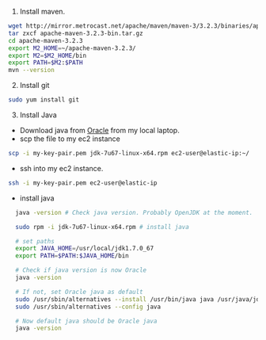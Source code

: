 1. Install maven.
  ```sh
  wget http://mirror.metrocast.net/apache/maven/maven-3/3.2.3/binaries/apache-maven-3.2.3-bin.tar.gz
  tar zxcf apache-maven-3.2.3-bin.tar.gz
  cd apache-maven-3.2.3
  export M2_HOME=~/apache-maven-3.2.3/
  export M2=$M2_HOME/bin
  export PATH=$M2:$PATH
  mvn --version
  ```

2. Install git
  ```sh
  sudo yum install git
  ```

3. Install Java
  - Download java from [Oracle](http://www.oracle.com/technetwork/java/javase/downloads/index.html) from my local laptop.
  - scp the file to my ec2 instance
  ```sh
  scp -i my-key-pair.pem jdk-7u67-linux-x64.rpm ec2-user@elastic-ip:~/
  ```
  - ssh into my ec2 instance.
  ```sh
  ssh -i my-key-pair.pem ec2-user@elastic-ip
  ```
  - install java
  ```sh
    java -version # Check java version. Probably OpenJDK at the moment.

    sudo rpm -i jdk-7u67-linux-x64.rpm # install java

    # set paths
    export JAVA_HOME=/usr/local/jdk1.7.0_67
    export PATH=$PATH:$JAVA_HOME/bin

    # Check if java version is now Oracle
    java -version

    # If not, set Oracle java as default
    sudo /usr/sbin/alternatives --install /usr/bin/java java /usr/java/jdk1.7.0_01/bin/java 20000
    sudo /usr/sbin/alternatives --config java

    # Now default java should be Oracle java
    java -version
  ```
